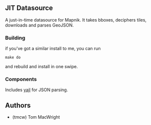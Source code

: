 ## JIT Datasource

A just-in-time datasource for Mapnik. It takes bboxes,
deciphers tiles, downloads and parses GeoJSON.

### Building

if you've got a similar install to me, you can run

    make do

and rebuild and install in one swipe.

### Components

Includes [yajl](http://lloyd.github.com/yajl/) for
JSON parsing.

## Authors

* (tmcw) Tom MacWright
